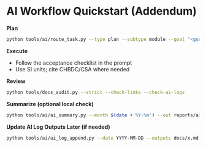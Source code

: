 # AI Workflow Quickstart (Addendum)

**Plan**
```bash
python tools/ai/route_task.py --type plan --subtype module --goal "<goal>" --agent "Claude"
```

**Execute**
- Follow the acceptance checklist in the prompt
- Use SI units; cite CHBDC/CSA where needed

**Review**
```bash
python tools/docs_audit.py --strict --check-links --check-ai-logs
```

**Summarize (optional local check)**
```bash
python tools/ai/ai_summary.py --month $(date +'%Y-%m') --out reports/ai --csv
```

**Update AI Log Outputs Later (if needed)**
```bash
python tools/ai/ai_log_append.py --date YYYY-MM-DD --outputs docs/x.md src/y.py --reviewed-by "Reviewer"
```